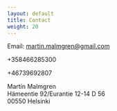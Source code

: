 ```yaml
---
layout: default
title: Contact
weight: 20
---
```




Email: <a href="mailto:Martin.malmgren@gmail.com" target="">
martin.malmgren@gmail.com
</a>   
   
+358466285300   
   
+46739692807   
   
   
   
Martin Malmgren   
Hämeentie 92/Eurantie 12-14 D 56   
00550 Helsinki

